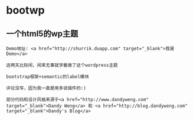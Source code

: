 bootwp
======

一个html5的wp主题
------

    Demo地址: <a href="http://shurrik.duapp.com" target="_blank">我是Demo</a>

    这两天比较闲，闲来无事就学着做了这个wordpress主题

    bootstrap框架+semantic的label模块

    评论没写，因为我一直是用多说插件的:)

    部分代码和设计风格来源于<a href="http://www.dandyweng.com" target="_blank">Dandy Weng</a> 和 <a href="http://blog.dandyweng.com" target="_blank">Dandy's Blog</a>


